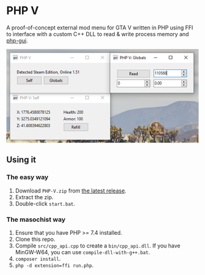 # PHP V

A proof-of-concept external mod menu for GTA V written in PHP using FFI to interface with a custom C++ DLL to read & write process memory and [php-gui](https://github.com/gabrielrcouto/php-gui).

![Screenshot](screenshot.png)

## Using it

### The easy way

1. Download `PHP-V.zip` from [the latest release](https://github.com/Sainan/PHP-V/releases).
2. Extract the zip.
3. Double-click `start.bat`.

### The masochist way

1. Ensure that you have PHP >= 7.4 installed.
2. Clone this repo.
3. Compile `src/cpp_api.cpp` to create a `bin/cpp_api.dll`. If you have MinGW-W64, you can use `compile-dll-with-g++.bat`.
4. `composer install`.
5. `php -d extension=ffi run.php`.
